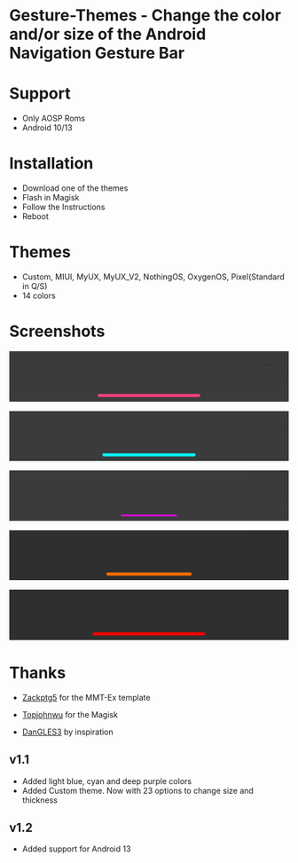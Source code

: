 # Gesture-Themes - Change the color and/or size of the Android Navigation Gesture Bar 

# Support
- Only AOSP Roms
- Android 10/13

# Installation
- Download one of the themes 
- Flash in Magisk
- Follow the Instructions 
- Reboot

# Themes
- Custom, MIUI, MyUX, MyUX_V2, NothingOS, OxygenOS, Pixel(Standard in Q/S)
- 14 colors

# Screenshots
<p align="left">
  <img src="https://github.com/TheAttila/Gesture-Themes/blob/master/screenshots/1.png"
</p>

<p align="left">
  <img src="https://github.com/TheAttila/Gesture-Themes/blob/master/screenshots/2.png"
</p>


<p align="left">
  <img src="https://github.com/TheAttila/Gesture-Themes/blob/master/screenshots/3.png"
</p>

<p align="left">
  <img src="https://github.com/TheAttila/Gesture-Themes/blob/master/screenshots/4.png"
</p>

<p align="left">
  <img src="https://github.com/TheAttila/Gesture-Themes/blob/master/screenshots/5.png"
</p>

# Thanks
- [Zackptg5](https://github.com/Zackptg5) for the MMT-Ex template

- [Topjohnwu](https://github.com/topjohnwu) for the Magisk

- [DanGLES3](https://github.com/DanGLES3) by inspiration 


## v1.1
- Added light blue, cyan and deep purple colors
- Added Custom theme. Now with 23 options to change size and thickness

## v1.2
- Added support for Android 13
